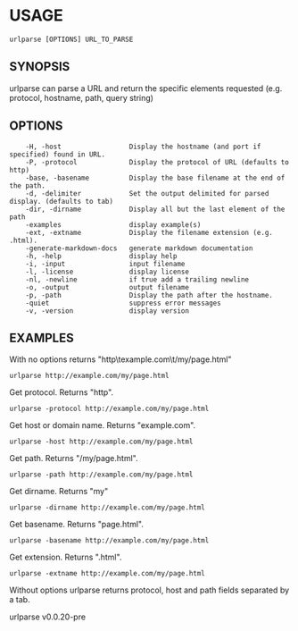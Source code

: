 
# USAGE

	urlparse [OPTIONS] URL_TO_PARSE

## SYNOPSIS


urlparse can parse a URL and return the specific elements
requested (e.g. protocol, hostname, path, query string)


## OPTIONS

```
    -H, -host                 Display the hostname (and port if specified) found in URL.
    -P, -protocol             Display the protocol of URL (defaults to http)
    -base, -basename          Display the base filename at the end of the path.
    -d, -delimiter            Set the output delimited for parsed display. (defaults to tab)
    -dir, -dirname            Display all but the last element of the path
    -examples                 display example(s)
    -ext, -extname            Display the filename extension (e.g. .html).
    -generate-markdown-docs   generate markdown documentation
    -h, -help                 display help
    -i, -input                input filename
    -l, -license              display license
    -nl, -newline             if true add a trailing newline
    -o, -output               output filename
    -p, -path                 Display the path after the hostname.
    -quiet                    suppress error messages
    -v, -version              display version
```


## EXAMPLES


With no options returns "http\texample.com\t/my/page.html"

    urlparse http://example.com/my/page.html

Get protocol. Returns "http".

    urlparse -protocol http://example.com/my/page.html

Get host or domain name.  Returns "example.com".

    urlparse -host http://example.com/my/page.html

Get path. Returns "/my/page.html".

    urlparse -path http://example.com/my/page.html

Get dirname. Returns "my"

    urlparse -dirname http://example.com/my/page.html

Get basename. Returns "page.html".

    urlparse -basename http://example.com/my/page.html

Get extension. Returns ".html".

    urlparse -extname http://example.com/my/page.html

Without options urlparse returns protocol, host and path
fields separated by a tab.


urlparse v0.0.20-pre
